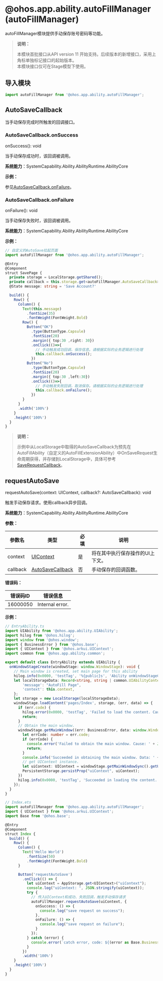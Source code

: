 # @ohos.app.ability.autoFillManager (autoFillManager)

autoFillManager模块提供手动保存账号密码等功能。

> **说明：**
> 
> 本模块首批接口从API version 11 开始支持。后续版本的新增接口，采用上角标单独标记接口的起始版本。  
> 本模块接口仅可在Stage模型下使用。

## 导入模块

```ts
import autoFillManager from '@ohos.app.ability.autoFillManager';
```

## AutoSaveCallback

当手动保存完成时所触发的回调接口。

### AutoSaveCallback.onSuccess

onSuccess(): void

当手动保存成功时，该回调被调用。

**系统能力**：SystemCapability.Ability.AbilityRuntime.AbilityCore

**示例：**

参见[AutoSaveCallback.onFailure](js-apis-app-ability-autoFillManager.md#AutoSaveCallbackonFailure)。

### AutoSaveCallback.onFailure

onFailure(): void

当手动保存失败时，该回调被调用。

**系统能力**：SystemCapability.Ability.AbilityRuntime.AbilityCore

**示例：**

  ```ts
  // 自定义的AutoSave拉起页面
  import autoFillManager from '@ohos.app.ability.autoFillManager';

  @Entry
  @Component
  struct SavePage {
    private storage = LocalStorage.getShared();
    private callback = this.storage.get<autoFillManager.AutoSaveCallback>('callback')
    @State message: string = 'Save Account?'

    build() {
      Row() {
        Column() {
          Text(this.message)
            .fontSize(35)
            .fontWeight(FontWeight.Bold)
          Row() {
            Button("OK")
              .type(ButtonType.Capsule)
              .fontSize(20)
              .margin({ top:30 ,right: 30})
              .onClick(()=>{
                // 手动触发成功回调，保存信息。请根据实际的业务逻辑进行处理
                this.callback.onSuccess();
              })
            Button("No")
              .type(ButtonType.Capsule)
              .fontSize(20)
              .margin({ top:30 ,left:30})
              .onClick(()=>{
                // 手动触发失败回调，取消保存。请根据实际的业务逻辑进行处理
                this.callback.onFailure();
              })
          }
        }
        .width('100%')
      }
      .height('100%')
    }
  }
  ```

> **说明：**
>
> 示例中从LocalStorage中取得的AutoSaveCallback为预先在AutoFillAbility（自定义的AutoFillExtensionAbility）中OnSaveRequest生命周期获得，并存储到LocalStorage中，具体可参考[SaveRequestCallback](js-apis-inner-application-autoFillRequest.md#SaveRequestCallbackonSuccess)。

## requestAutoSave

requestAutoSave(context: UIContext, callback?: AutoSaveCallback): void

触发手动保存请求。使用callback异步回调。

**系统能力**：SystemCapability.Ability.AbilityRuntime.AbilityCore

**参数：**

| 参数名 | 类型 | 必填 | 说明 |
| -------- | -------- | -------- | -------- |
| context | [UIContext](js-apis-arkui-UIContext.md) | 是 | 将在其中执行保存操作的UI上下文。 |
| callback | [AutoSaveCallback](#autosavecallback)  | 否 | 手动保存的回调函数。 |

**错误码：**

| 错误码ID | 错误信息 |
| ------- | -------------------------------- |
| 16000050 | Internal error. |

**示例：**

  ```ts
  // EntryAbility.ts
  import UIAbility from '@ohos.app.ability.UIAbility';
  import hilog from '@ohos.hilog';
  import window from '@ohos.window';
  import { BusinessError } from '@ohos.base';
  import { UIContext } from '@ohos.arkui.UIContext';
  import common from '@ohos.app.ability.common';
  
  export default class EntryAbility extends UIAbility {
    onWindowStageCreate(windowStage: window.WindowStage): void {
      // Main window is created, set main page for this ability
      hilog.info(0x0000, 'testTag', '%{public}s', 'Ability onWindowStageCreate');
      let localStorageData: Record<string, string | common.UIAbilityContext> = {
          'message': "AutoFill Page",
          'context': this.context,
      };
      let storage = new LocalStorage(localStorageData);
      windowStage.loadContent('pages/Index', storage, (err, data) => {
        if (err.code) {
          hilog.error(0x0000, 'testTag', 'Failed to load the content. Cause: %{public}s', JSON.stringify(err) ?? '');
          return;
        }
        // Obtain the main window.
        windowStage.getMainWindow((err: BusinessError, data: window.Window) => {
          let errCode: number = err.code;
          if (errCode) {
            console.error('Failed to obtain the main window. Cause: ' + JSON.stringify(err));
            return;
          }
          console.info('Succeeded in obtaining the main window. Data: ' + JSON.stringify(data));
          // get UIContext instance.
          let uiContext: UIContext = windowStage.getMainWindowSync().getUIContext();
          PersistentStorage.persistProp("uiContext", uiContext);
        })
        hilog.info(0x0000, 'testTag', 'Succeeded in loading the content. Data: %{public}s', JSON.stringify(data) ?? '');
      });
    }
  }
  ```

  ```ts
  // Index.ets
  import autoFillManager from '@ohos.app.ability.autoFillManager';
  import { UIContext } from '@ohos.arkui.UIContext';
  import Base from '@ohos.base';
  
  @Entry
  @Component
  struct Index {
    build() {
      Row() {
        Column() {
          Text('Hello World')
            .fontSize(50)
            .fontWeight(FontWeight.Bold)
        }
  
        Button('requestAutoSave')
          .onClick(() => {
            let uiContext = AppStorage.get<UIContext>("uiContext");
            console.log("uiContext: ", JSON.stringify(uiContext));
            try {
              // 传入UIContext和成功、失败回调，触发手动保存请求
              autoFillManager.requestAutoSave(uiContext, {
                onSuccess: () => {
                  console.log("save request on success");
                },
                onFailure: () => {
                  console.log("save request on failure");
                }
              });
            } catch (error) {
              console.error(`catch error, code: ${(error as Base.BusinessError).code}, message: ${(error as Base.BusinessError).message}`);
            }
          })
          .width('100%')
      }
      .height('100%')
    }
  }
  ```
